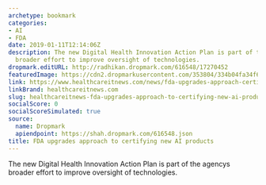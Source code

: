 ```yaml
---
archetype: bookmark
categories:
- AI
- FDA
date: 2019-01-11T12:14:06Z
description: The new Digital Health Innovation Action Plan is part of the agencys
  broader effort to improve oversight of technologies.
dropmark.editURL: http://radhikan.dropmark.com/616548/17270452
featuredImage: https://cdn2.dropmarkusercontent.com/353804/334b04fa34f695071821508b8acaf9f9f2842365712310eea88837c68b4b1ebf/thumbnail/FDA%20AI.JPG?Expires=1557430063&Signature=C9aoekPtbFcAOBLMMVjVNXWQBXJszPGJYV2Bozm635xTjf7lDbG~cZl9ExyZ45GhYb0yaVyQLw8B87RqNSacaB12wq3E6-oAevMSXLu33fAUAd-zNMxJVW8BQSQ22~qalEoJGAUXxl9R-i~OSj9UaW1p-~DQgpdM-AbRYF9s4QERBYEVHUa97-g3OyoqtbwlnuCFIQ1Ds9up-2fxYy8dEs9OaPR8Ko9K-NjZeFC1ykE8nr6eMJ7btmW7yP6ROtZloOoR3IfoZ7rHCOa1bEtG3phjGJ3rXoxIbLAVllEd2wyYIeuUOTiqhkG9~KdtEZXi3BROtN-zaC-iauaKEx1RqQ__&Key-Pair-Id=APKAITQYWVEN757ZA4KQ
link: https://www.healthcareitnews.com/news/fda-upgrades-approach-certifying-new-ai-products
linkBrand: healthcareitnews.com
slug: healthcareitnews-fda-upgrades-approach-to-certifying-new-ai-products
socialScore: 0
socialScoreSimulated: true
source:
  name: Dropmark
  apiendpoint: https://shah.dropmark.com/616548.json
title: FDA upgrades approach to certifying new AI products
---
```

The new Digital Health Innovation Action Plan is part of the agencys broader effort to improve oversight of technologies.

